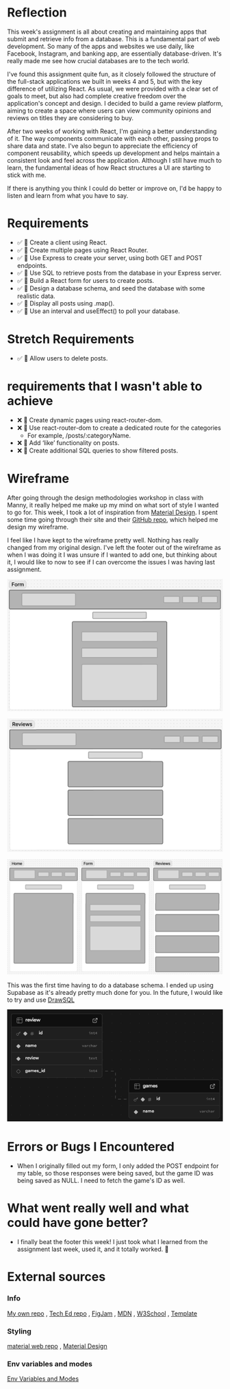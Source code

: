 # Reflection

This week's assignment is all about creating and maintaining apps that submit and retrieve info from a database. This is a fundamental part of web development. So many of the apps and websites we use daily, like Facebook, Instagram, and banking app, are essentially database-driven. It's really made me see how crucial databases are to the tech world.

I've found this assignment quite fun, as it closely followed the structure of the full-stack applications we built in weeks 4 and 5, but with the key difference of utilizing React. As usual, we were provided with a clear set of goals to meet, but also had complete creative freedom over the application's concept and design. I decided to build a game review platform, aiming to create a space where users can view community opinions and reviews on titles they are considering to buy.

After two weeks of working with React, I'm gaining a better understanding of it. The way components communicate with each other, passing props to share data and state. I've also begun to appreciate the efficiency of component reusability, which speeds up development and helps maintain a consistent look and feel across the application. Although I still have much to learn, the fundamental ideas of how React structures a UI are starting to stick with me.

If there is anything you think I could do better or improve on, I'd be happy to listen and learn from what you have to say.

# Requirements

- ✅ 🎯 Create a client using React.
- ✅ 🎯 Create multiple pages using React Router.
- ✅ 🎯 Use Express to create your server, using both GET and POST endpoints.
- ✅ 🎯 Use SQL to retrieve posts from the database in your Express server.
- ✅ 🎯 Build a React form for users to create posts.
- ✅ 🎯 Design a database schema, and seed the database with some realistic data.
- ✅ 🎯 Display all posts using .map().
- ✅ 🎯 Use an interval and useEffect() to poll your database.

# Stretch Requirements

- ✅ 🏹 Allow users to delete posts.

# requirements that I wasn't able to achieve

- ❌ 🏹 Create dynamic pages using react-router-dom.
- ❌ 🏹 Use react-router-dom to create a dedicated route for the categories
  - For example, /posts/:categoryName.
- ❌ 🏹 Add ‘like’ functionality on posts.
- ❌ 🏹 Create additional SQL queries to show filtered posts.

# Wireframe

After going through the design methodologies workshop in class with Manny, it really helped me make up my mind on what sort of style I wanted to go for. This week, I took a lot of inspiration from [Material Design](https://m3.material.io/). I spent some time going through their site and their [GitHub repo](https://github.com/material-components/material-web), which helped me design my wireframe.

I feel like I have kept to the wireframe pretty well. Nothing has really changed from my original design. I've left the footer out of the wireframe as when I was doing it I was unsure if I wanted to add one, but thinking about it, I would like to now to see if I can overcome the issues I was having last assignment.

<div align="center">

![Form](./images/Wireframe/DeskTopForm.png)

</div>
<div align="center">

![Review](./images/Wireframe/DeskTopReview.png)

</div>
<div align="center">

![Mobile](./images/Wireframe/Mobile.png)

</div>

This was the first time having to do a database schema. I ended up using Supabase as it's already pretty much done for you. In the future, I would like to try and use [DrawSQL](https://drawsql.app/)

<div align="center">

![Database](./images/Supabase/DatabaseSchema.png)

</div>

# Errors or Bugs I Encountered

- When I originally filled out my form, I only added the POST endpoint for my table, so those responses were being saved, but the game ID was being saved as NULL. I need to fetch the game's ID as well.

# What went really well and what could have gone better?

- I finally beat the footer this week! I just took what I learned from the assignment last week, used it, and it totally worked. 🥳

# External sources

### Info

[My own repo](https://github.com/IndieMasco/TechEdSoftwareDeveloper021) , [Tech Ed repo](https://github.com/Tech-Educators/software-dev-021) , [FigJam](https://www.figma.com/board/JjN2Zgtoynrau06MjWJs6q/SD021?node-id=0-1&p=f&t=V1WCGcrmVKnoxJDr-0) , [MDN](https://developer.mozilla.org/en-US/) , [W3School](https://www.w3schools.com/) , [Template](https://github.com/Tech-Educators/software-dev-021/blob/main/demos/week6/week6-assignment/src/App.jsx)

### Styling

[material web repo](https://github.com/material-components/material-web) , [Material Design](https://m3.material.io/)

### Env variables and modes

[Env Variables and Modes](https://vite.dev/guide/env-and-mode)

